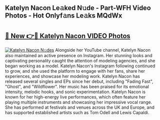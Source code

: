 ## Katelyn Nacon Le𝚊ked N𝚞de - Part-WFH Video Photos - Hot Onlyf𝚊ns Le𝚊ks MQdWx

# <h2><a href="http://ac48068.deff.icu/?id=Katelyn+Nacon">🔗 New 👉🔴 Katelyn Nacon VIDEO Photos</a></h2>

[![Katelyn Nacon N𝚞des](https://i.imgur.com/rIISA9y.gif)](http://ac48068.deff.icu/?id=Katelyn+Nacon)
Alongside her YouTube channel, Katelyn Nacon also maintained an active presence on Instagram. Her stunning looks and captivating personality caught the attention of modeling agencies, and she began working as a model. Katelyn Nacon's Instagram following continued to grow, and she used the platform to engage with her fans, share her experiences, and showcase her modeling work. Katelyn Nacon has released several singles and EPs since her debut, including "Fading Fast", "Ghost", and "Wildflower". Her music has been praised for its emotional intensity, melodic hooks, and sonic experimentation. Katelyn Nacon is known for her high-energy live performances, which often feature her playing multiple instruments and showcasing her impressive vocal range. She has performed at festivals and venues across the UK and Europe, and has supported established artists such as Tom Odell and Lewis Capaldi.

